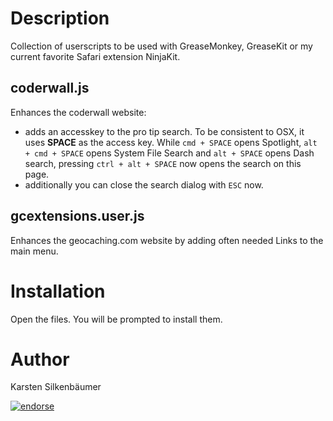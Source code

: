 Description
===

Collection of userscripts to be used with GreaseMonkey, GreaseKit or my current favorite Safari extension NinjaKit.

## coderwall.js

Enhances the coderwall website:
* adds an accesskey to the pro tip search.
  To be consistent to OSX, it uses **SPACE** as the access key.
  While `cmd + SPACE` opens Spotlight,
  `alt + cmd + SPACE` opens System File Search and
  `alt + SPACE` opens Dash search,
  pressing `ctrl + alt + SPACE` now opens the search on this page.
* additionally you can close the search dialog with `ESC` now.

## gcextensions.user.js

Enhances the geocaching.com website by adding often needed Links to the main menu.

Installation
===

Open the files. You will be prompted to install them.

Author
===
Karsten Silkenbäumer

[![endorse](http://api.coderwall.com/ksi/endorsecount.png)](http://coderwall.com/ksi)
